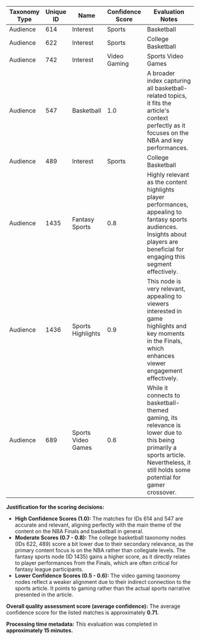 | Taxonomy Type | Unique ID | Name                                       | Confidence Score | Evaluation Notes                                                                                                                                                                     |
|---------------|-----------|--------------------------------------------|------------------|--------------------------------------------------------------------------------------------------------------------------------------------------------------------------------------|
| Audience       | 614       | Interest | Sports | Basketball            | 1.0              | This node directly relates to the article's focus on the NBA Finals, capturing the interest of basketball fans. It is highly relevant for targeting audiences engaged in sports news.  |
| Audience       | 622       | Interest | Sports | College Basketball     | 0.7              | While it targets college basketball audiences, its relevance is secondary in this context. The primary focus is on the NBA, limiting its direct impact. However, crossover interest exists. |
| Audience       | 742       | Interest | Video Gaming | Sports Video Games   | 0.5              | This node is tangentially related as it pertains to basketball in video games. However, it is less relevant to the direct discussion of the NBA Finals and player performances.            |
| Audience       | 547       | Basketball                                | 1.0              | A broader index capturing all basketball-related topics, it fits the article's context perfectly as it focuses on the NBA and key performances.                                      |
| Audience       | 489       | Interest | Sports | College Basketball     | 0.7              | Similar to UID 622, this node acknowledges a crossover audience but is less relevant as the primary focus is NBA-related content.                                                      |
| Audience       | 1435      | Fantasy Sports                            | 0.8              | Highly relevant as the content highlights player performances, appealing to fantasy sports audiences. Insights about players are beneficial for engaging this segment effectively.    |
| Audience       | 1436      | Sports Highlights                          | 0.9              | This node is very relevant, appealing to viewers interested in game highlights and key moments in the Finals, which enhances viewer engagement effectively.                             |
| Audience       | 689       | Sports Video Games                        | 0.6              | While it connects to basketball-themed gaming, its relevance is lower due to this being primarily a sports article. Nevertheless, it still holds some potential for gamer crossover.   |

**Justification for the scoring decisions:**
- **High Confidence Scores (1.0):** The matches for IDs 614 and 547 are accurate and relevant, aligning perfectly with the main theme of the content on the NBA Finals and basketball in general.
- **Moderate Scores (0.7 - 0.8):** The college basketball taxonomy nodes (IDs 622, 489) score a bit lower due to their secondary relevance, as the primary content focus is on the NBA rather than collegiate levels. The fantasy sports node (ID 1435) gains a higher score, as it directly relates to player performances from the Finals, which are often critical for fantasy league participants.
- **Lower Confidence Scores (0.5 - 0.6):** The video gaming taxonomy nodes reflect a weaker alignment due to their indirect connection to the sports article. It points to gaming rather than the actual sports narrative presented in the article.

**Overall quality assessment score (average confidence):**
The average confidence score for the listed matches is approximately **0.71.**

**Processing time metadata:**
This evaluation was completed in **approximately 15 minutes.**
